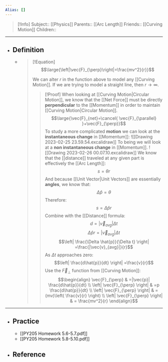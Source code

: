 ```yaml
---
Alias: []
---
```

> [!Info]
> Subject:: [[Physics]]
> Parents:: [[Arc Length]]
> Friends:: [[Curving Motion]]
> Children:: 
---
- ## Definition
	- > [!Equation]
	  > $$\large{\left|\vec{F}_{\perp}\right|=\frac{mv^2}{r}}$$
	  > 
	  > We can alter $r$ in the function above to model any [[Curving Motion]]. If we are trying to model a straight line, then $r\to \infty$.
	  > > [!Proof]
	  > > When looking at [[Curving Motion|Circular Motion]], we know that the [[Net Force]] must be directly **perpendicular** to the [[Momentum]] in order to maintain [[Curving Motion|Circular Motion]].
	  > > $$\large{\vec{F}_{net}=\cancel{ \vec{F}_{\parallel} }+\vec{F}_{\perp}}$$
	  > > To study a more complicated **motion** we can look at the **instantaneous change** in [[Momentum]]:
	  > > ![[Drawing 2023-02-25 23.59.54.excalidraw]]
	  > > To being we will look at a **non instantaneous change** in [[Momentum]]. 
	  > > ![[Drawing 2023-02-26 00.07.10.excalidraw]]
	  > > We know that the [[distance]] traveled at any given part is effectively the [[Arc Length]]:
	  > > $$s=\theta r$$
	  > > And because [[Unit Vector|Unit Vectors]] are essentially **angles**, we know that:
	  > > $$\Delta \hat{p}=\theta$$
	  > > Therefore:
	  > > $$s=\Delta\hat{p}r$$
	  > > Combine with the [[Distance]] formula:
	  > > $$d=|\vec{v}_{avg}|\Delta t$$
	  > > $$\Delta \hat{p}r=|\vec{v}_{avg}|\Delta t$$
	  > > $$\left| \frac{\Delta \hat{p}}{\Delta t} \right| =\frac{|\vec{v}_{avg}|}{r}$$
	  > > As $\Delta t$ approaches zero:
	  > > $$\left| \frac{d\hat{p}}{dt} \right| =\frac{v}{r}$$
	  > > Use the $\vec{F}_{\perp}$ function from [[Curving Motion]]:
	  > > $$\begin{align}
	\vec{F}_{\perp} & =|\vec{p}| \frac{d\hat{p}}{dt} \\
	\left| \vec{F}_{\perp} \right| & =p \frac{d\hat{p}}{dt} \\
	\left| \vec{F}_{\perp} \right| & =(mv)\left( \frac{v}{r} \right) \\
	\left| \vec{F}_{\perp} \right| & = \frac{mv^2}{r}
	\end{align}$$
---
- ## Practice
	- [[PY205 Homework 5.6-5.7.pdf]]
	- [[PY205 Homework 5.8-5.10.pdf]]
- ## Reference